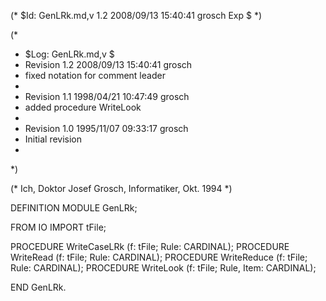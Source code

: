 (* $Id: GenLRk.md,v 1.2 2008/09/13 15:40:41 grosch Exp $ *)

(*
 * $Log: GenLRk.md,v $
 * Revision 1.2  2008/09/13 15:40:41  grosch
 * fixed notation for comment leader
 *
 * Revision 1.1  1998/04/21 10:47:49  grosch
 * added procedure WriteLook
 *
 * Revision 1.0  1995/11/07  09:33:17  grosch
 * Initial revision
 *
 *)

(* Ich, Doktor Josef Grosch, Informatiker, Okt. 1994 *)

DEFINITION MODULE GenLRk;

FROM IO		IMPORT tFile;

PROCEDURE WriteCaseLRk	(f: tFile; Rule: CARDINAL);
PROCEDURE WriteRead	(f: tFile; Rule: CARDINAL);
PROCEDURE WriteReduce	(f: tFile; Rule: CARDINAL);
PROCEDURE WriteLook	(f: tFile; Rule, Item: CARDINAL);
  
END GenLRk.
